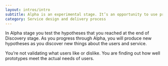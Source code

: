 ```yaml
---
layout: intros/intro
subtitle: Alpha is an experimental stage. It’s an opportunity to use prototypes to work out the right thing to build.
category: Service design and delivery process
---
```


In Alpha stage you test the hypotheses that you reached at the end of Discovery stage. As you progress through Alpha, you will produce new hypotheses as you discover new things about the users and service.

You’re not validating what users like or dislike. You are finding out how well prototypes meet the actual needs of users.
